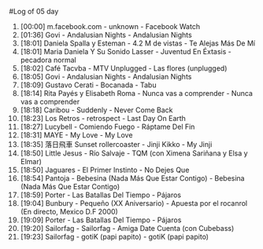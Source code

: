 #Log of 05 day

1. [00:00] m.facebook.com - unknown - Facebook Watch
1. [01:36] Govi - Andalusian Nights - Andalusian Nights
1. [18:01] Daniela Spalla y Esteman - 4.2 M de vistas - Te Alejas Más De Mí
1. [18:01] Maria Daniela Y Su Sonido Lasser - Juventud En Éxtasis - pecadora normal
1. [18:02] Café Tacvba - MTV Unplugged - Las flores (unplugged)
1. [18:05] Govi - Andalusian Nights - Andalusian Nights
1. [18:09] Gustavo Cerati - Bocanada - Tabu
1. [18:14] Rita Payés y Elisabeth Roma - Nunca vas a comprender - Nunca vas a comprender
1. [18:18] Caribou - Suddenly - Never Come Back
1. [18:23] Los Retros - retrospect - Last Day On Earth
1. [18:27] Lucybell - Comiendo Fuego - Ráptame Del Fin
1. [18:31] MAYE - My Love - My Love
1. [18:35] 落日飛車 Sunset rollercoaster - Jinji Kikko - My Jinji
1. [18:50] Little Jesus - Río Salvaje - TQM (con Ximena Sariñana y Elsa y Elmar)
1. [18:50] Jaguares - El Primer Instinto - No Dejes Que
1. [18:54] Pantoja - Bebesina (Nada Más Que Estar Contigo) - Bebesina (Nada Más Que Estar Contigo)
1. [18:59] Porter - Las Batallas Del Tiempo - Pájaros
1. [19:04] Bunbury - Pequeño (XX Aniversario) - Apuesta por el rocanrol (En directo, Mexico D.F 2000)
1. [19:09] Porter - Las Batallas Del Tiempo - Pájaros
1. [19:20] Sailorfag - Sailorfag - Amiga Date Cuenta (con Cubebass)
1. [19:23] Sailorfag - gotiK (papi papito) - gotiK (papi papito)
